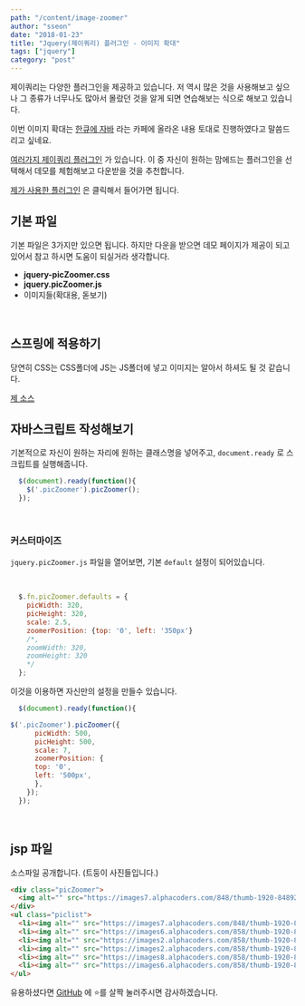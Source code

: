 ```yaml
---
path: "/content/image-zoomer"
author: "sseon"
date: "2018-01-23"
title: "Jquery(제이쿼리) 플러그인 - 이미지 확대"
tags: ["jquery"]
category: "post"
---
```


제이쿼리는 다양한 플러그인을 제공하고 있습니다. 저 역시 많은 것을 사용해보고 싶으나 그 종류가 너무나도 많아서 몰랐던 것을 알게 되면 연습해보는 식으로 해보고 있습니다.
<br/>

이번 이미지 확대는 [한큐에 자바](http://cafe.naver.com/javahanq/4748) 라는 카페에 올라온 내용 토대로 진행하였다고 말씀드리고 싶네요.
<br/>

[여러가지 제이쿼리 플러그인](https://www.jqueryscript.net/zoom/) 가 있습니다. 이 중 자신이 원하는 맘에드는 플러그인을 선택해서 데모를 체험해보고 다운받을 것을 추천합니다. 

[제가 사용한 플러그인](https://www.jqueryscript.net/zoom/jQuery-Plugin-For-Image-Zoom-On-Hover-picZoomer.html) 은 클릭해서 들어가면 됩니다.
<br/>

## 기본 파일

기본 파일은 3가지만 있으면 됩니다. 하지만 다운을 받으면 데모 페이지가 제공이 되고 있어서 참고 하시면 도움이 되실거라 생각합니다.
<br/>

- **jquery-picZoomer.css**
- **jquery.picZoomer.js**
- 이미지들(확대용, 돋보기)

<br/>

## 스프링에 적용하기

당연히 CSS는 CSS폴더에 JS는 JS폴더에 넣고 이미지는 알아서 하셔도 될 것 같습니다.

[제 소스](https://github.com/SeonHyungJo/My_Study/tree/master/Jquery/Practise_jquery_imageZoomer)
<br/>

## 자바스크립트 작성해보기

기본적으로 자신이 원하는 자리에 원하는 클래스명을 넣어주고, `document.ready` 로 스크립트를 실행해줍니다.

```js
  $(document).ready(function(){
    $('.picZoomer').picZoomer();
  });
```

<br/>

### 커스터마이즈

`jquery.picZoomer.js` 파일을 열어보면, 기본 `default` 설정이 되어있습니다.

<br/>

```js
  $.fn.picZoomer.defaults = {
    picWidth: 320,
    picHeight: 320,
    scale: 2.5,
    zoomerPosition: {top: '0', left: '350px'}
    /*,
    zoomWidth: 320,
    zoomHeight: 320
    */
  };
```

이것을 이용하면 자신만의 설정을 만들수 있습니다.

```js
  $(document).ready(function(){

$('.picZoomer').picZoomer({
      picWidth: 500,
      picHeight: 500,
      scale: 7,
      zoomerPosition: {
      top: '0',
      left: '500px',
      },
    });
  });
```

<br/>

## jsp 파일

소스파일 공개합니다. (트둥이 사진들입니다.)

```html
<div class="picZoomer">
  <img alt="" src="https://images7.alphacoders.com/848/thumb-1920-848920.png">
</div>
<ul class="piclist">
  <li><img alt="" src="https://images7.alphacoders.com/848/thumb-1920-848920.png"></li>
  <li><img alt="" src="https://images6.alphacoders.com/858/thumb-1920-858060.jpg"></li>
  <li><img alt="" src="https://images2.alphacoders.com/858/thumb-1920-858066.jpg"></li>
  <li><img alt="" src="https://images2.alphacoders.com/858/thumb-1920-858067.jpg"></li>
  <li><img alt="" src="https://images8.alphacoders.com/858/thumb-1920-858065.jpg"></li>
  <li><img alt="" src="https://images6.alphacoders.com/858/thumb-1920-858060.jpg"></li>
</ul>
```

유용하셨다면 [GitHub](https://github.com/SeonHyungJo/SeonHyungJo.github.io) 에 :star:를 살짝 눌러주시면 감사하겠습니다.
